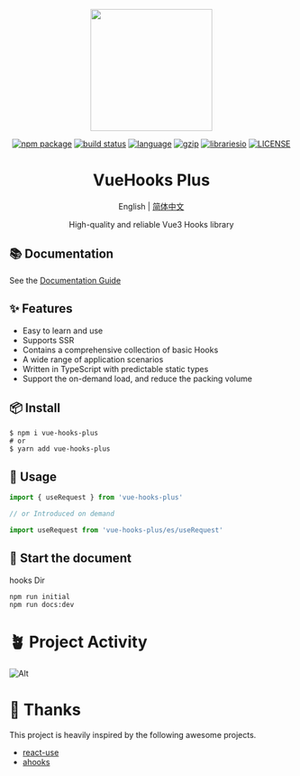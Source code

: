 <p align="center">
  <a href="http://43.138.187.142:9000/vue-hooks-plus/docs/">
    <img width="216" src="http://43.138.187.142:9000/assets/vue-hooks-plus/logo@2x.png">
  </a>
</p>

<p align="center">
  <a href="https://www.npmjs.com/package/vue-hooks-plus"><img src="https://img.shields.io/npm/v/vue-hooks-plus.svg" alt="npm package"></a>
  <a href="https://github.com/InhiblabCore/vue-hooks-plus/actions/workflows/node-ci.yml"><img src="https://github.com/InhiblabCore/vue-hooks-plus/actions/workflows/ci.yml/badge.svg?branch=master" alt="build status"></a>
  <a href="#badge"><img src="https://img.shields.io/github/languages/top/InhiblabCore/vue-hooks-plus" alt="language"></a>
  <a href="https://img.badgesize.io/https:/unpkg.com/vue-hooks-plus/dist/js/index.es.js?label=gzip%20size&compression=gzip"><img src="https://img.badgesize.io/https:/unpkg.com/vue-hooks-plus/dist/js/index.es.js?label=gzip%20size&compression=gzip" alt="gzip"></a>
  <a href="#badge"><img src="https://img.shields.io/librariesio/github/InhiblabCore/vue-hooks-plus" alt="librariesio"></a>
  <a href="https://github.com/InhiblabCore/vue-hooks-plus/blob/master/LICENSE"><img src="https://img.shields.io/github/license/InhiblabCore/vue-hooks-plus" alt="LICENSE"></a>
</p>

<div align="center">

# VueHooks Plus

English | [简体中文](https://github.com/InhiblabCore/vue-hooks-plus/tree/master/README.zh-CN.md)

High-quality and reliable Vue3 Hooks library

</div>

## 📚 Documentation

See the <a href="https://inhiblabcore.github.io/docs/hooks" target="_blank">Documentation Guide</a>

## ✨ Features

- Easy to learn and use
- Supports SSR
- Contains a comprehensive collection of basic Hooks
- A wide range of application scenarios
- Written in TypeScript with predictable static types
- Support the on-demand load, and reduce the packing volume

## 📦 Install

```
$ npm i vue-hooks-plus
# or
$ yarn add vue-hooks-plus
```

## 🔨 Usage

```typescript
import { useRequest } from 'vue-hooks-plus'

// or Introduced on demand

import useRequest from 'vue-hooks-plus/es/useRequest'
```

## 🏃 Start the document

hooks Dir

```
npm run initial
npm run docs:dev
```

# 🪴 Project Activity

![Alt](https://repobeats.axiom.co/api/embed/35dbca2274542c0144993be92cc51762227543d9.svg 'Repobeats analytics image')

# 🌸 Thanks

This project is heavily inspired by the following awesome projects.

- [react-use](https://github.com/streamich/react-use)
- [ahooks](https://ahooks.js.org/)
